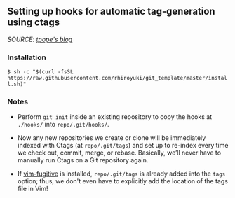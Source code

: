 ## Setting up hooks for automatic tag-generation using ctags

_SOURCE: [tpope's blog](http://tbaggery.com/2011/08/08/effortless-ctags-with-git.html)_


### Installation

`$ sh -c "$(curl -fsSL https://raw.githubusercontent.com/rhiroyuki/git_template/master/install.sh)"`

### Notes

- Perform `git init` inside an existing repository to copy the hooks at
  `./hooks/` into `repo/.git/hooks/`.

- Now any new repositories we create or clone will be immediately indexed with
  Ctags (at `repo/.git/tags`) and set up to re-index every time we check out, commit, merge, or
  rebase. Basically, we’ll never have to manually run Ctags on a Git repository
  again.

- If [vim-fugitive](https://github.com/tpope/vim-fugitive) is installed,
  `repo/.git/tags` is already added into the `tags` option; thus, we don't even
  have to explicitly add the location of the tags file in Vim!

